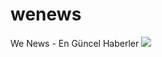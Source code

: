 # wenews
We News - En Güncel Haberler
![](https://drive.google.com/file/d/1LgYfbHzYNHgUvhwedUx2a1ysp9i2i1tk/view.png)
